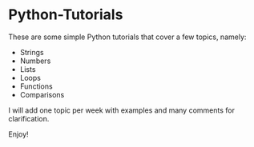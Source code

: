 # Python-Tutorials

These are some simple Python tutorials that cover a few topics, namely:

- Strings
- Numbers
- Lists
- Loops
- Functions
- Comparisons

I will add one topic per week with examples and many comments for clarification.

Enjoy!
